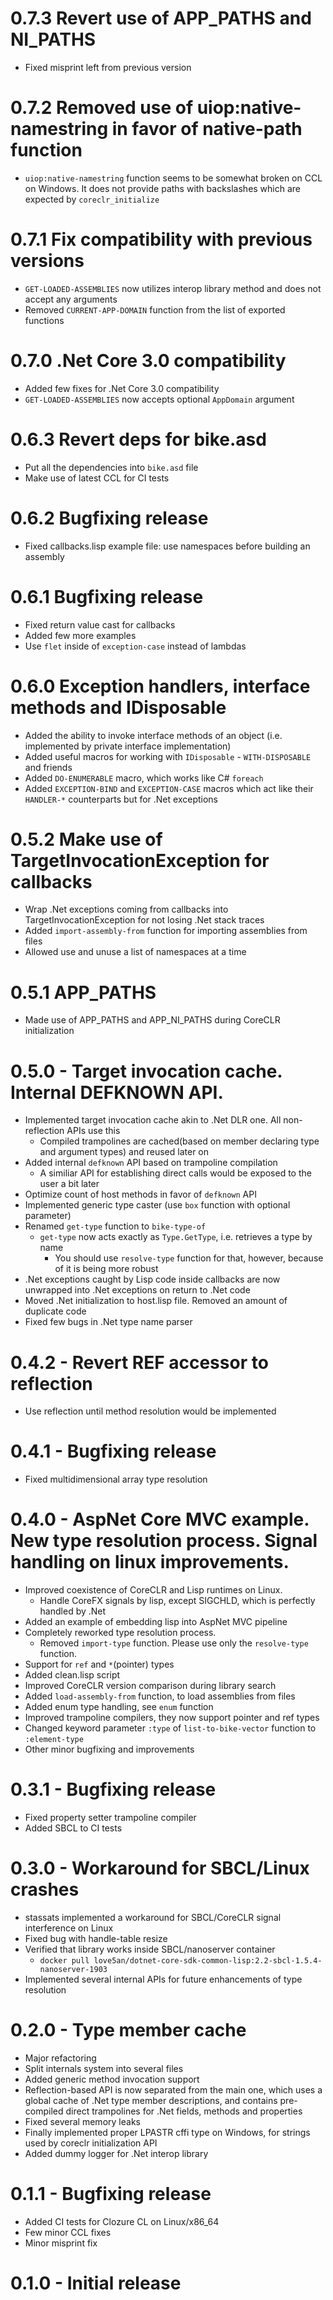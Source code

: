 # 0.7.3 Revert use of APP_PATHS and NI_PATHS
  * Fixed misprint left from previous version

# 0.7.2 Removed use of uiop:native-namestring in favor of native-path function
  * ```uiop:native-namestring``` function seems to be somewhat broken on CCL on Windows.
    It does not provide paths with backslashes which are expected by ```coreclr_initialize```

# 0.7.1 Fix compatibility with previous versions
  * ```GET-LOADED-ASSEMBLIES``` now utilizes interop library method and does not accept any arguments
  * Removed ```CURRENT-APP-DOMAIN``` function from the list of exported functions

# 0.7.0 .Net Core 3.0 compatibility
  * Added few fixes for .Net Core 3.0 compatibility
  * ```GET-LOADED-ASSEMBLIES``` now accepts optional ```AppDomain``` argument

# 0.6.3 Revert deps for bike.asd
  * Put all the dependencies into ```bike.asd``` file
  * Make use of latest CCL for CI tests

# 0.6.2 Bugfixing release
  * Fixed callbacks.lisp example file: use namespaces before building an assembly

# 0.6.1 Bugfixing release
  * Fixed return value cast for callbacks
  * Added few more examples
  * Use ```flet``` inside of ```exception-case``` instead of lambdas

# 0.6.0 Exception handlers, interface methods and IDisposable
  * Added the ability to invoke interface methods of an object (i.e. implemented by private interface implementation)
  * Added useful macros for working with ```IDisposable``` - ```WITH-DISPOSABLE``` and friends
  * Added ```DO-ENUMERABLE``` macro, which works like C# ```foreach```
  * Added ```EXCEPTION-BIND``` and ```EXCEPTION-CASE``` macros which act like their ```HANDLER-*``` counterparts but for .Net exceptions

# 0.5.2 Make use of TargetInvocationException for callbacks
  * Wrap .Net exceptions coming from callbacks into TargetInvocationException for not losing .Net stack traces
  * Added ```import-assembly-from``` function for importing assemblies from files
  * Allowed use and unuse a list of namespaces at a time

# 0.5.1 APP_PATHS
  * Made use of APP_PATHS and APP_NI_PATHS during CoreCLR initialization

# 0.5.0 - Target invocation cache. Internal DEFKNOWN API.
  * Implemented target invocation cache akin to .Net DLR one. All non-reflection APIs use this
    * Compiled trampolines are cached(based on member declaring type and argument types) and reused later on
  * Added internal ```defknown``` API based on trampoline compilation
    * A similiar API for establishing direct calls would be exposed to the user a bit later
  * Optimize count of host methods in favor of ```defknown``` API
  * Implemented generic type caster (use ```box``` function with optional parameter)
  * Renamed ```get-type``` function to ```bike-type-of```
    * ```get-type``` now acts exactly as ```Type.GetType```, i.e. retrieves a type by name
      * You should use ```resolve-type``` function for that, however, because of it is being more robust
  * .Net exceptions caught by Lisp code inside callbacks are now unwrapped into .Net exceptions on return to .Net code
  * Moved .Net initialization to host.lisp file. Removed an amount of duplicate code
  * Fixed few bugs in .Net type name parser

# 0.4.2 - Revert REF accessor to reflection
  * Use reflection until method resolution would be implemented

# 0.4.1 - Bugfixing release
  * Fixed multidimensional array type resolution

# 0.4.0 - AspNet Core MVC example. New type resolution process. Signal handling on linux improvements.
  * Improved coexistence of CoreCLR and Lisp runtimes on Linux.
    * Handle CoreFX signals by lisp, except SIGCHLD, which is perfectly handled by .Net
  * Added an example of embedding lisp into AspNet MVC pipeline
  * Completely reworked type resolution process.
    * Removed ```import-type``` function. Please use only the ```resolve-type``` function.
  * Support for ```ref``` and ```*```(pointer) types
  * Added clean.lisp script
  * Improved CoreCLR version comparison during library search
  * Added ```load-assembly-from``` function, to load assemblies from files
  * Added enum type handling, see ```enum``` function
  * Improved trampoline compilers, they now support pointer and ref types
  * Changed keyword parameter ```:type``` of ```list-to-bike-vector``` function to ```:element-type```
  * Other minor bugfixing and improvements

# 0.3.1 - Bugfixing release
  * Fixed property setter trampoline compiler
  * Added SBCL to CI tests

# 0.3.0 - Workaround for SBCL/Linux crashes
  * stassats implemented a workaround for SBCL/CoreCLR signal interference on Linux
  * Fixed bug with handle-table resize
  * Verified that library works inside SBCL/nanoserver container
    * ```docker pull love5an/dotnet-core-sdk-common-lisp:2.2-sbcl-1.5.4-nanoserver-1903```
  * Implemented several internal APIs for future enhancements of type resolution

# 0.2.0 - Type member cache
  * Major refactoring
  * Split internals system into several files
  * Added generic method invocation support
  * Reflection-based API is now separated from the main one,
    which uses a global cache of .Net type member descriptions,
    and contains pre-compiled direct trampolines for
    .Net fields, methods and properties
  * Fixed several memory leaks
  * Finally implemented proper LPASTR cffi type on Windows,
    for strings used by coreclr initialization API
  * Added dummy logger for .Net interop library


# 0.1.1 - Bugfixing release
  * Added CI tests for Clozure CL on Linux/x86_64
  * Few minor CCL fixes
  * Minor misprint fix

# 0.1.0 - Initial release
